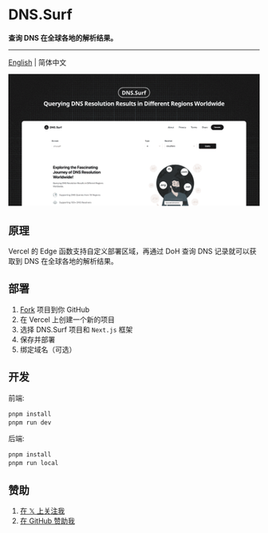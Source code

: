 # DNS.Surf

**查询 DNS 在全球各地的解析结果。**

---

[English](./README.md) | 简体中文

![DNS.Surf](./public/banner.png)

## 原理

Vercel 的 Edge 函数支持自定义部署区域，再通过 DoH 查询 DNS 记录就可以获取到 DNS 在全球各地的解析结果。

## 部署

1. [Fork](https://github.com/ccbikai/DNS.Surf/fork) 项目到你 GitHub
2. 在 Vercel 上创建一个新的项目
3. 选择 DNS.Surf 项目和 `Next.js` 框架
4. 保存并部署
5. 绑定域名（可选）

## 开发

前端:

```sh
pnpm install
pnpm run dev
```

后端:

```sh
pnpm install
pnpm run local
```

## 赞助

1. [在 𝕏 上关注我](https://x.com/ccbikai)
2. [在 GitHub 赞助我](https://github.com/sponsors/ccbikai)

